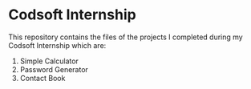 # **Codsoft Internship**
This repository contains the files of the projects I completed during my Codsoft Internship which are:
1. Simple Calculator
2. Password Generator
3. Contact Book
